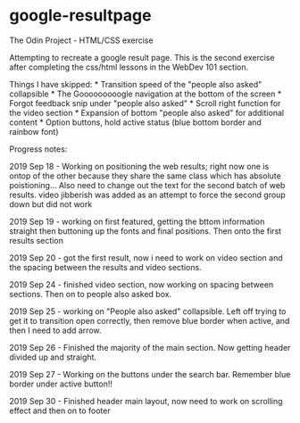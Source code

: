 # google-resultpage
The Odin Project - HTML/CSS exercise

Attempting to recreate a google result page.  This is the second exercise after completing the css/html lessons in the WebDev 101 section. 

Things I have skipped:
	* Transition speed of the "people also asked" collapsible
	* The Gooooooooogle navigation at the bottom of the screen
	* Forgot feedback snip under "people also asked"
	* Scroll right function for the video section
	* Expansion of bottom "people also asked" for additional content
	* Option buttons, hold active status (blue bottom border and rainbow font)


Progress notes:

2019 Sep 18 - Working on positioning the web results; right now one is ontop of the other because they share the same class which has absolute poistioning...
Also need to change out the text for the second batch of web results. video jibberish was added as an attempt to force the second group down but did not work

2019 Sep 19 - working on first featured, getting the bttom information straight then buttoning up the fonts and final positions. Then onto the first results section

2019 Sep 20 - got the first result, now i need to work on video section and the spacing between the results and video sections. 

2019 Sep 24 - finished video section, now working on spacing between sections. Then on to people also asked box. 

2019 Sep 25 - working on "People also asked" collapsible. Left off trying to get it to transition open correctly, then remove blue border when active, and then I need to add arrow. 

2019 Sep 26 - Finished the majority of the main section. Now getting header divided up and straight.

2019 Sep 27 - Working on the buttons under the search bar. Remember blue border under active button!!

2019 Sep 30 - Finished header main layout, now need to work on scrolling effect and then on to footer

